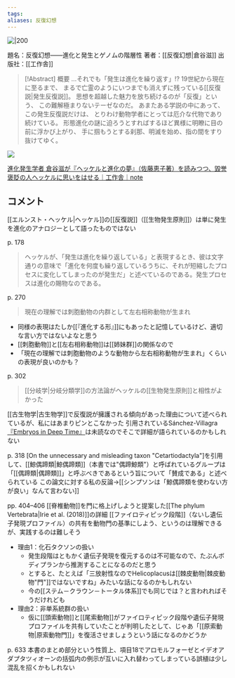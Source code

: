 ```yaml
---
tags: 
aliases: 反復幻想
---
```


![|200](https://www.kousakusha.co.jp/IMG/hanpuku.jpg)

題名：反復幻想——進化と発生とゲノムの階層性
著者：[[反復幻想|倉谷滋]]
出版社：[[工作舎]]

> [!Abstract] 概要
> …それでも「発生は進化を繰り返す」!?
> 19世紀から現在に至るまで、
> まるで亡霊のようにいつまでも消えずに残っている[[反復説|発生反復説]]。
> 思想を超越した魅力を放ち続けるのが「反復」という、
> この難解極まりないテーゼなのだ。
> あまたある学説の中にあって、この発生反復説だけは、
> とりわけ動物学者にとっては厄介な代物であり続けている。
> 形態進化の謎に迫ろうとすればするほど異様に明瞭に目の前に浮かび上がり、
> 手に掴もうとする刹那、明滅を始め、指の間をすり抜けてゆく。

![](https://youtu.be/1d_m39AzbfQ)

[進化発生学者 倉谷滋が『ヘッケルと進化の夢』（佐藤恵子著）を読みつつ、毀誉褒貶の人ヘッケルに思いをはせる｜工作舎｜note](https://note.com/kousakusha/n/n2ec9552f3012)

## コメント

[[エルンスト・ヘッケル|ヘッケル]]の[[反復説]]（[[生物発生原則]]）は単に発生を進化のアナロジーとして語ったものではない

p. 178
> ヘッケルが、「発生は進化を繰り返している」と表現するとき、彼は文字通りの意味で「進化を何度も繰り返しているうちに、それが短縮したプロセスに変化してしまったのが発生だ」と述べているのである。発生プロセスは進化の賜物なのである。
  
 
p. 270
  > 現在の理解では刺胞動物の内群として左右相称動物が生まれ
 
- 同様の表現はたしか[[『進化する形』]]にもあったと記憶しているけど、適切な言い方ではないよなと思う
- [[刺胞動物]]と[[左右相称動物]]は[[姉妹群]]の関係なので
- 「現在の理解では刺胞動物のような動物から左右相称動物が生まれ」くらいの表現が良いのかも？

p. 302
> [[分岐学|分岐分類学]]の方法論がヘッケルの[[生物発生原則]]と相性がよかった

[[古生物学|古生物学]]で反復説が擁護される傾向があった理由について述べられているが、私にはあまりピンとこなかった
引用されているSánchez-Villagra[『Embryos in Deep Time』](https://www.ucpress.edu/book/9780520271937/embryos-in-deep-time)は未読なのでそこで詳細が語られているのかもしれない

p. 318
[On the unnecessary and misleading taxon "Cetartiodactyla"]を引用して、[[鯨偶蹄類|鯨偶蹄類]]（本書では"偶蹄鯨類"）と呼ばれているグループは「[[偶蹄類|偶蹄類]]」と呼ぶべきであるという旨について「賛成である」と述べられている
この論文に対する私の反論→[[シンプソンは「鯨偶蹄類を使わない方が良い」なんて言わない]]
 
pp. 404–406
[[脊椎動物]]を門に格上げしようと提案した[[The phylum Vertebrata|Irie et al. (2018)]]の詳細
[[ファイロティピック段階]]（ないし遺伝子発現プロファイル）の共有を動物門の基準にしよう、というのは理解できるが、実践するのは難しそう
- 理由1：化石タクソンの扱い
    - 発生段階はともかく遺伝子発現を復元するのは不可能なので、たぶんボディプランから推測することになるのだと思う
    - とすると、たとえば「三放射性なのでHelicoplacusは[[棘皮動物|棘皮動物"門"]]ではないですね」みたいな話になるのかもしれない
    - 今の[[ステム－クラウン－トータル体系]]でも同じでは？と言われればそうだけれども
- 理由2：非単系統群の扱い
    - 仮に[[頭索動物]]と[[尾索動物]]がファイロティピック段階や遺伝子発現プロファイルを共有していたことが判明したとして、じゃあ「[[原索動物|原索動物門]]」を復活させましょうという話になるのかどうか

p. 633
本書のまとめ部分という性質上、項目18でアロモルフォーゼとイデオアダプタツィオーンの括弧内の例示が互いに入れ替わってしまっている誤植は少し混乱を招くかもしれない
